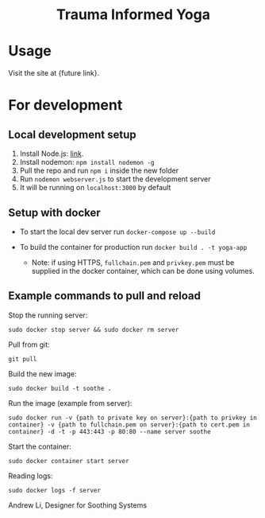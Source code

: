<h1 align="center">
	Trauma Informed Yoga
</h1>

# Usage

Visit the site at {future link}.

# For development

## Local development setup

1. Install Node.js: [link](https://nodejs.org).
2. Install nodemon: `npm install nodemon -g`
3. Pull the repo and run `npm i` inside the new folder
4. Run `nodemon webserver.js` to start the development server
5. It will be running on `localhost:3000` by default

## Setup with docker

-   To start the local dev server run `docker-compose up --build`

-   To build the container for production run `docker build . -t yoga-app`
    -   Note: if using HTTPS, `fullchain.pem` and `privkey.pem` must be supplied in the docker container, which can be done using volumes.

## Example commands to pull and reload

Stop the running server:

`sudo docker stop server && sudo docker rm server`

Pull from git:

`git pull`

Build the new image:

`sudo docker build -t soothe .`

Run the image (example from server):

`sudo docker run -v {path to private key on server}:{path to privkey in container} -v {path to fullchain.pem on server}:{path to cert.pem in container} -d -t -p 443:443 -p 80:80 --name server soothe`

Start the container:

`sudo docker container start server`

Reading logs:

`sudo docker logs -f server`

Andrew Li, Designer for Soothing Systems
